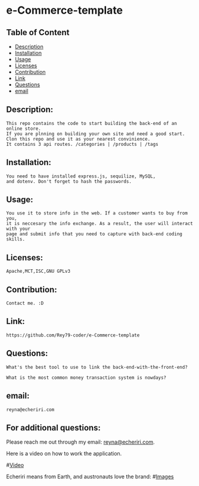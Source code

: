 
# e-Commerce-template

## Table of Content

- [Description](#Description)
- [Installation](#Installation)
- [Usage](#Usage)
- [Licenses](#Licenses)
- [Contribution](#Contribution)
- [Link](#Link)
- [Questions](#Questions)
- [email](#email)

## Description:
    This repo contains the code to start building the back-end of an online store. 
    If you are plnning on building your own site and need a good start. 
    Clon this repo and use it as your nearest convinience. 
    It contains 3 api routes. /categories | /products | /tags
## Installation:
    You need to have installed express.js, sequilize, MySQL, 
    and dotenv. Don't forget to hash the passwords.
## Usage:
    You use it to store info in the web. If a customer wants to buy from you, 
    it is neccesary the info exchange. As a result, the user will interact with your 
    page and submit info that you need to capture with back-end coding skills.
## Licenses:
    Apache,MCT,ISC,GNU GPLv3
## Contribution:
    Contact me. :D
## Link:
    https://github.com/Rey79-coder/e-Commerce-template
## Questions:
    What's the best tool to use to link the back-end-with-the-front-end? 
    
    What is the most common money transaction system is nowdays?
## email:
    reyna@echeriri.com

## For additional questions:
   Please reach me out through my email: reyna@echeriri.com.
   
   Here is a video on how to work the application.

#[Video](https://youtu.be/xJ6Zq3FgdpI)

Echeriri means from Earth, and austronauts love the brand:
#[Images](https://github.com/Rey79-coder/e-Commerce-template/blob/main/assets/img/astronaut.jpg)

